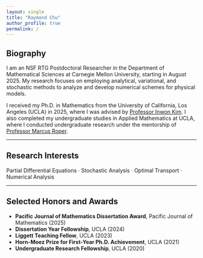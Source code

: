 ```yaml
---
layout: single
title: "Raymond Chu"
author_profile: true
permalink: /
---
```


## Biography

I am an NSF RTG Postdoctoral Researcher in the Department of Mathematical Sciences at Carnegie Mellon University, starting in August 2025. My research focuses on employing analytical, variational, and stochastic methods to analyze and develop numerical schemes for physical models.

I received my Ph.D. in Mathematics from the University of California, Los Angeles (UCLA) in 2025, where I was advised by [Professor Inwon Kim](https://www.math.ucla.edu/~ikim/). I also completed my undergraduate studies in Applied Mathematics at UCLA, where I conducted undergraduate research under the mentorship of [Professor Marcus Roper](https://www.marcusroper.org).

---

## Research Interests

Partial Differential Equations · Stochastic Analysis · Optimal Transport · Numerical Analysis

---

## Selected Honors and Awards

- **Pacific Journal of Mathematics Dissertation Award**, Pacific Journal of Mathematics (2025)  
- **Dissertation Year Fellowship**, UCLA (2024)  
- **Liggett Teaching Fellow**, UCLA (2023)  
- **Horn-Moez Prize for First-Year Ph.D. Achievement**, UCLA (2021)
- **Undergraduate Research Fellowship**,  UCLA (2020)

